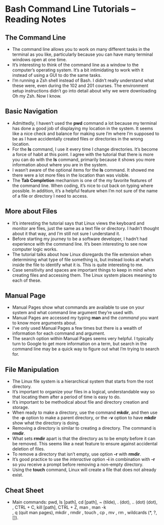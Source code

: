 # Bash Command Line Tutorials – Reading Notes

## The Command Line

- The command line allows you to work on many different tasks in the terminal as you like, particularly because you can have many terminal windows open at one time.  
- It’s interesting to think of the command line as a window to the computer’s operating system. It’s a bit intimidating to work with it instead of using a GUI to do the same tasks.  
- I’m running a Zsh shell instead of Bash. I didn’t really understand what these were, even during the 102 and 201 courses. The environment setup instructions didn’t go into detail about why we were downloading Oh my Zsh. Now I know.  

## Basic Navigation

- Admittedly, I haven’t used the **pwd** command a lot because my terminal has done a good job of displaying my location in the system. It seems like a nice check and balance for making sure I’m where I’m supposed to be as I have accidentally created files or directories in the wrong location.  
- For the **ls** command, I use it every time I change directories. It’s become a force of habit at this point. I agree with the tutorial that there is more you can do with the **ls** command, primarily because it shows you more information about where you are in the system.  
- I wasn’t aware of the optional items for the **ls** command. It showed me there were a lot more files in the location than was visible.  
- The **Tab Completion** mechanism is one of the my favorite features of the command line. When coding, it’s nice to cut back on typing where possible. In addition, it’s a helpful feature when I’m not sure of the name of a file or directory I need to access.  

## More about Files

- It’s interesting the tutorial says that Linux views the keyboard and monitor are files, just the same as a text file or directory. I hadn’t thought about it that way, and I’m still not sure I understand it.  
- Before starting my journey to be a software developer, I hadn’t had experience with the command line. It’s been interesting to see now computer logic works.  
- The tutorial talks about how Linux disregards the file extension when determining what type of file something is, but instead looks at what’s inside the file to identify what it is. This is quite interesting to me.  
- Case sensitivity and spaces are important things to keep in mind when creating files and accessing them. The Linux system places meaning to each of these.  

## Manual Page

- Manual Pages show what commands are available to use on your system and what command line argument they’re used with.  
- Manual Pages are accessed my typing **man** and the _command_ you want to know more arguments about.  
- I’ve only used Manual Pages a few times but there is a wealth of information for each command and argument.  
- The search option within Manual Pages seems very helpful. I typically turn to Google to get more information on a term, but search in the command line may be a quick way to figure out what I’m trying to search for.  

## File Manipulation

- The Linux file system is a hierarchical system that starts from the root directory.  
- It’s important to organize your files in a logical, understandable way so that locating them after a period of time is easy to do.  
- It’s important to be methodical about file and directory creation and storage.  
- When ready to make a directory, use the command **mkdir**, and then use the **-p** option to make a parent directory, or the **-v** option to have **mkdir** show what the directory is doing.  
- Removing a directory is similar to creating a directory. The command is **rmdir**.  
- What sets **rmdir** apart is that the directory as to be empty before it can be removed. This seems like a neat feature to ensure against accidental deletion of files.  
- To remove a directory that isn’t empty, use option **-r** with **rmdir**.  
- It’s good practice to use the _interactive_ option **-i** in combination with **-r** so you receive a prompt before removing a non-empty directory.  
- Using the **touch** command, Linux will create a file that does not already exist.  

## Cheat Sheet

- Main commands: pwd, ls [path], cd [path], ~ (tilde), . (dot), .. (dot) (dot), \, CTRL + C, kill [path], CTRL + Z, man <command>, man -k <search term>, q (quit man pages), mkdir <directory name>, rmdir <directory name>, touch <file name>, cp <source> <destination>, mv <source> <destination>, rm <path>, wildcards (*, ?, []).  
